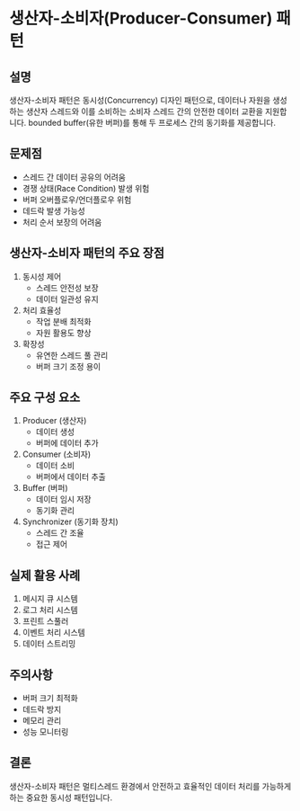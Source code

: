 # 생산자-소비자(Producer-Consumer) 패턴

## 설명
생산자-소비자 패턴은 동시성(Concurrency) 디자인 패턴으로, 데이터나 자원을 생성하는 생산자 스레드와 이를 소비하는 소비자 스레드 간의 안전한 데이터 교환을 지원합니다. bounded buffer(유한 버퍼)를 통해 두 프로세스 간의 동기화를 제공합니다.

## 문제점
- 스레드 간 데이터 공유의 어려움
- 경쟁 상태(Race Condition) 발생 위험
- 버퍼 오버플로우/언더플로우 위험
- 데드락 발생 가능성
- 처리 순서 보장의 어려움

## 생산자-소비자 패턴의 주요 장점
1. 동시성 제어
    - 스레드 안전성 보장
    - 데이터 일관성 유지
2. 처리 효율성
    - 작업 분배 최적화
    - 자원 활용도 향상
3. 확장성
    - 유연한 스레드 풀 관리
    - 버퍼 크기 조정 용이

## 주요 구성 요소
1. Producer (생산자)
    - 데이터 생성
    - 버퍼에 데이터 추가
2. Consumer (소비자)
    - 데이터 소비
    - 버퍼에서 데이터 추출
3. Buffer (버퍼)
    - 데이터 임시 저장
    - 동기화 관리
4. Synchronizer (동기화 장치)
    - 스레드 간 조율
    - 접근 제어

## 실제 활용 사례
1. 메시지 큐 시스템
2. 로그 처리 시스템
3. 프린트 스풀러
4. 이벤트 처리 시스템
5. 데이터 스트리밍

## 주의사항
- 버퍼 크기 최적화
- 데드락 방지
- 메모리 관리
- 성능 모니터링

## 결론
생산자-소비자 패턴은 멀티스레드 환경에서 안전하고 효율적인 데이터 처리를 가능하게 하는 중요한 동시성 패턴입니다.